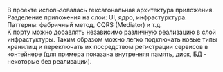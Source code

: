 В проекте использовалась гексагональная архитектура приложения.  
Разделение приложения на слои: UI, ядро, инфрастурктура.  
Паттерны: фабричный метод, CQRS (Mediator) и т.д.  
К порту можно добавлять независимо различную реализацию в слой инфрастуктуры. Таким образом можно легко подключать новые типы хранилищ и переключать их посредством регистрации сервисов в контейнере (для примера показана внутренняя память, диск, БД - некоторые без реализации).